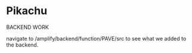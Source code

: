 # Pikachu
BACKEND WORK

navigate to /amplify/backend/function/PAVE/src to see what we added to the backend.
